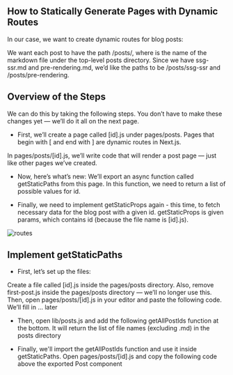 ## How to Statically Generate Pages with Dynamic Routes

In our case, we want to create dynamic routes for blog posts:

We want each post to have the path /posts/<id>, where <id> is the name of the markdown file under the top-level posts directory.
Since we have ssg-ssr.md and pre-rendering.md, we’d like the paths to be /posts/ssg-ssr and /posts/pre-rendering.

## Overview of the Steps

We can do this by taking the following steps. You don’t have to make these changes yet — we’ll do it all on the next page.

- First, we’ll create a page called [id].js under pages/posts. Pages that begin with [ and end with ] are dynamic routes in Next.js.

In pages/posts/[id].js, we’ll write code that will render a post page — just like other pages we’ve created.

- Now, here’s what’s new: We’ll export an async function called getStaticPaths from this page. In this function, we need to return a list of possible values for id.

- Finally, we need to implement getStaticProps again - this time, to fetch necessary data for the blog post with a given id. getStaticProps is given params, which contains id (because the file name is [id].js).

![routes](https://nextjs.org/static/images/learn/dynamic-routes/how-to-dynamic-routes.png)

## Implement getStaticPaths

- First, let’s set up the files:

Create a file called [id].js inside the pages/posts directory.
Also, remove first-post.js inside the pages/posts directory — we’ll no longer use this.
Then, open pages/posts/[id].js in your editor and paste the following code. We’ll fill in ... later

- Then, open lib/posts.js and add the following getAllPostIds function at the bottom. It will return the list of file names (excluding .md) in the posts directory

- Finally, we'll import the getAllPostIds function and use it inside getStaticPaths. Open pages/posts/[id].js and copy the following code above the exported Post component

